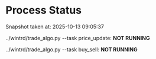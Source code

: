 # Process Status

Snapshot taken at: 2025-10-13 09:05:37

../wintrd/trade_algo.py --task price_update: **NOT RUNNING**

../wintrd/trade_algo.py --task buy_sell: **NOT RUNNING**

